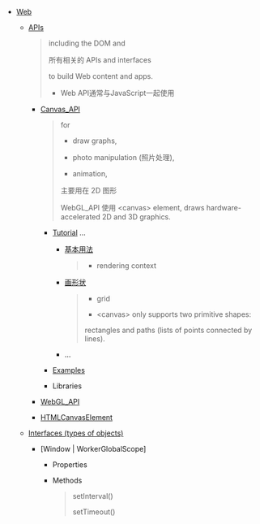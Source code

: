 
* [Web](https://developer.mozilla.org/en-US/docs/Web)

    * [APIs](https://developer.mozilla.org/en-US/docs/Web/API)

        > including the DOM and 
        > 
        > 所有相关的 APIs and interfaces 
        > 
        > to build Web content and apps.
        >
        > * Web API通常与JavaScript一起使用

        * [Canvas_API](https://developer.mozilla.org/en-US/docs/Web/API/Canvas_API)

            > for 
            > 
            > * draw graphs,
            > 
            > * photo manipulation (照片处理), 
            >
            > * animation, 
            >
            > 主要用在 2D 图形
            >
            > WebGL_API 使用 <canvas\> element, draws hardware-accelerated 2D and 3D graphics.

            * [Tutorial](https://developer.mozilla.org/en-US/docs/Web/API/Canvas_API/Tutorial) ...

                * [基本用法](https://developer.mozilla.org/en-US/docs/Web/API/Canvas_API/Tutorial/Basic_usage)

                    > * rendering context

                * [画形状](https://developer.mozilla.org/en-US/docs/Web/API/Canvas_API/Tutorial/Drawing_shapes)

                    > * grid
                    > 
                    > * <canvas\> only supports two primitive shapes: 
                    > 
                    > rectangles and paths (lists of points connected by lines).


                * ...

            * [Examples](http://www.html5canvastutorials.com/)

            * Libraries


        * [WebGL_API](https://developer.mozilla.org/en-US/docs/Web/API/WebGL_API)
        * [HTMLCanvasElement](https://developer.mozilla.org/en-US/docs/Web/API/HTMLCanvasElement)






    * [Interfaces (types of objects)]()

        * [Window | WorkerGlobalScope]

            * Properties
            * Methods

                > setInterval()
                >
                > setTimeout()

